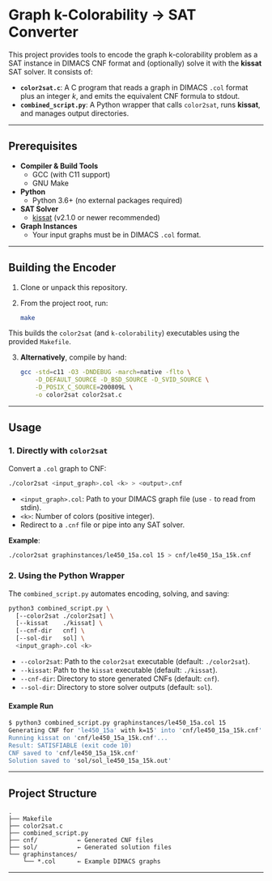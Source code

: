# Graph k-Colorability → SAT Converter

This project provides tools to encode the graph k-colorability problem as a SAT instance in DIMACS CNF format and (optionally) solve it with the **kissat** SAT solver. It consists of:

- **`color2sat.c`**: A C program that reads a graph in DIMACS `.col` format plus an integer *k*, and emits the equivalent CNF formula to stdout.
- **`combined_script.py`**: A Python wrapper that calls `color2sat`, runs **kissat**, and manages output directories.

---

## Prerequisites

- **Compiler & Build Tools**  
  - GCC (with C11 support)  
  - GNU Make  
- **Python**  
  - Python 3.6+ (no external packages required)  
- **SAT Solver**  
  - [kissat](https://github.com/arminbiere/kissat) (v2.1.0 or newer recommended)  
- **Graph Instances**  
  - Your input graphs must be in DIMACS `.col` format.

---

## Building the Encoder

1. Clone or unpack this repository.  
2. From the project root, run:

   ```bash
   make

This builds the `color2sat` (and `k-colorability`) executables using the provided `Makefile`.

3. **Alternatively**, compile by hand:

   ```bash
   gcc -std=c11 -O3 -DNDEBUG -march=native -flto \
       -D_DEFAULT_SOURCE -D_BSD_SOURCE -D_SVID_SOURCE \
       -D_POSIX_C_SOURCE=200809L \
       -o color2sat color2sat.c
   ```

---

## Usage

### 1. Directly with `color2sat`

Convert a `.col` graph to CNF:

```bash
./color2sat <input_graph>.col <k> > <output>.cnf
```

* `<input_graph>.col`: Path to your DIMACS graph file (use `-` to read from stdin).
* `<k>`: Number of colors (positive integer).
* Redirect to a `.cnf` file or pipe into any SAT solver.

**Example**:

```bash
./color2sat graphinstances/le450_15a.col 15 > cnf/le450_15a_15k.cnf
```

### 2. Using the Python Wrapper

The `combined_script.py` automates encoding, solving, and saving:

```bash
python3 combined_script.py \
  [--color2sat ./color2sat] \
  [--kissat    ./kissat] \
  [--cnf-dir   cnf] \
  [--sol-dir   sol] \
  <input_graph>.col <k>
```

* `--color2sat`: Path to the `color2sat` executable (default: `./color2sat`).
* `--kissat`:    Path to the `kissat` executable (default: `./kissat`).
* `--cnf-dir`:   Directory to store generated CNFs (default: `cnf`).
* `--sol-dir`:   Directory to store solver outputs (default: `sol`).

#### Example Run

```bash
$ python3 combined_script.py graphinstances/le450_15a.col 15
Generating CNF for 'le450_15a' with k=15' into 'cnf/le450_15a_15k.cnf'...
Running kissat on 'cnf/le450_15a_15k.cnf'...
Result: SATISFIABLE (exit code 10)
CNF saved to 'cnf/le450_15a_15k.cnf'
Solution saved to 'sol/sol_le450_15a_15k.out'
```

---

## Project Structure

```
.
├── Makefile
├── color2sat.c
├── combined_script.py
├── cnf/           ← Generated CNF files
├── sol/           ← Generated solution files
└── graphinstances/
    └── *.col      ← Example DIMACS graphs
```

---


